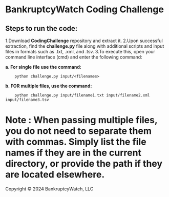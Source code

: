# BankruptcyWatch Coding Challenge

## Steps to run the code:
 
1.Download **CodingChallenge** repository and extract it.
2.Upon successful extraction, find the **challenge.py** file along with additional scripts and input files in formats such as .txt, .xml, and .tsv.
3.To execute this, open your command line interface (cmd) and enter the following command:
  
   **a. For single file use the command:** 
        
        python challenge.py input/<filenames>
 
   **b. FOR multiple files, use the command:**
        
        python challenge.py input/filename1.txt input/filename2.xml input/filename3.tsv

 
# Note :  When passing multiple files, you do not need to separate them with commas. Simply list the file names if they are in the current directory, or provide the path if they are located elsewhere.


Copyright &copy; 2024 BankruptcyWatch, LLC

